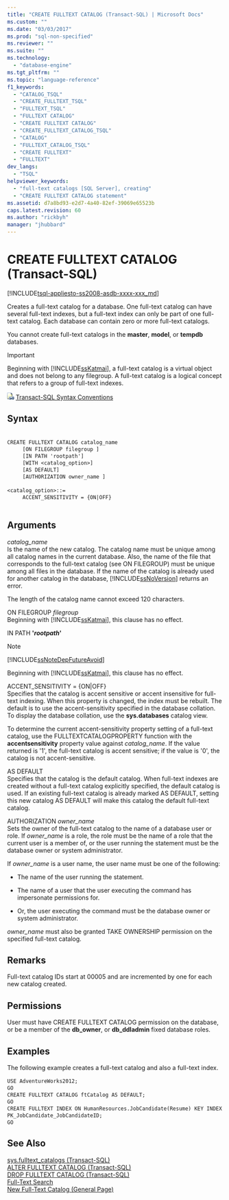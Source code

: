 ```yaml
---
title: "CREATE FULLTEXT CATALOG (Transact-SQL) | Microsoft Docs"
ms.custom: ""
ms.date: "03/03/2017"
ms.prod: "sql-non-specified"
ms.reviewer: ""
ms.suite: ""
ms.technology: 
  - "database-engine"
ms.tgt_pltfrm: ""
ms.topic: "language-reference"
f1_keywords: 
  - "CATALOG_TSQL"
  - "CREATE_FULLTEXT_TSQL"
  - "FULLTEXT_TSQL"
  - "FULLTEXT CATALOG"
  - "CREATE FULLTEXT CATALOG"
  - "CREATE_FULLTEXT_CATALOG_TSQL"
  - "CATALOG"
  - "FULLTEXT_CATALOG_TSQL"
  - "CREATE FULLTEXT"
  - "FULLTEXT"
dev_langs: 
  - "TSQL"
helpviewer_keywords: 
  - "full-text catalogs [SQL Server], creating"
  - "CREATE FULLTEXT CATALOG statement"
ms.assetid: d7a8bd93-e2d7-4a40-82ef-39069e65523b
caps.latest.revision: 60
ms.author: "rickbyh"
manager: "jhubbard"
---
```

# CREATE FULLTEXT CATALOG (Transact-SQL)
[!INCLUDE[tsql-appliesto-ss2008-asdb-xxxx-xxx_md](../../relational-databases/import-export/includes/tsql-appliesto-ss2008-asdb-xxxx-xxx-md.md)]

  Creates a full-text catalog for a database. One full-text catalog can have several full-text indexes, but a full-text index can only be part of one full-text catalog. Each database can contain zero or more full-text catalogs.  
  
 You cannot create full-text catalogs in the **master**, **model**, or **tempdb** databases.  
  
> [!IMPORTANT]  
>  Beginning with [!INCLUDE[ssKatmai](../../analysis-services/data-mining/includes/sskatmai-md.md)], a full-text catalog is a virtual object and does not belong to any filegroup. A full-text catalog is a logical concept that refers to a group of full-text indexes.  
  
 ![Topic link icon](../../database-engine/configure/windows/media/topic-link.gif "Topic link icon") [Transact-SQL Syntax Conventions](../../t-sql/language-elements/transact-sql-syntax-conventions-transact-sql.md)  
  
## Syntax  
  
```  
  
CREATE FULLTEXT CATALOG catalog_name  
     [ON FILEGROUP filegroup ]  
     [IN PATH 'rootpath']  
     [WITH <catalog_option>]  
     [AS DEFAULT]  
     [AUTHORIZATION owner_name ]  
  
<catalog_option>::=  
     ACCENT_SENSITIVITY = {ON|OFF}  
  
```  
  
## Arguments  
 *catalog_name*  
 Is the name of the new catalog. The catalog name must be unique among all catalog names in the current database. Also, the name of the file that corresponds to the full-text catalog (see ON FILEGROUP) must be unique among all files in the database. If the name of the catalog is already used for another catalog in the database, [!INCLUDE[ssNoVersion](../../advanced-analytics/r-services/includes/ssnoversion-md.md)] returns an error.  
  
 The length of the catalog name cannot exceed 120 characters.  
  
 ON FILEGROUP *filegroup*  
 Beginning with [!INCLUDE[ssKatmai](../../analysis-services/data-mining/includes/sskatmai-md.md)], this clause has no effect.  
  
 IN PATH **'***rootpath***'**  
 > [!NOTE]  
>  [!INCLUDE[ssNoteDepFutureAvoid](../../database-engine/configure/windows/includes/ssnotedepfutureavoid-md.md)]  
  
 Beginning with [!INCLUDE[ssKatmai](../../analysis-services/data-mining/includes/sskatmai-md.md)], this clause has no effect.  
  
 ACCENT_SENSITIVITY = {ON|OFF}  
 Specifies that the catalog is accent sensitive or accent insensitive for full-text indexing. When this property is changed, the index must be rebuilt. The default is to use the accent-sensitivity specified in the database collation. To display the database collation, use the **sys.databases** catalog view.  
  
 To determine the current accent-sensitivity property setting of a full-text catalog, use the FULLTEXTCATALOGPROPERTY function with the **accentsensitivity** property value against *catalog_name*. If the value returned is '1', the full-text catalog is accent sensitive; if the value is '0', the catalog is not accent-sensitive.  
  
 AS DEFAULT  
 Specifies that the catalog is the default catalog. When full-text indexes are created without a full-text catalog explicitly specified, the default catalog is used. If an existing full-text catalog is already marked AS DEFAULT, setting this new catalog AS DEFAULT will make this catalog the default full-text catalog.  
  
 AUTHORIZATION *owner_name*  
 Sets the owner of the full-text catalog to the name of a database user or role. If *owner_name* is a role, the role must be the name of a role that the current user is a member of, or the user running the statement must be the database owner or system administrator.  
  
 If *owner_name* is a user name, the user name must be one of the following:  
  
-   The name of the user running the statement.  
  
-   The name of a user that the user executing the command has impersonate permissions for.  
  
-   Or, the user executing the command must be the database owner or system administrator.  
  
 *owner_name* must also be granted TAKE OWNERSHIP permission on the specified full-text catalog.  
  
## Remarks  
 Full-text catalog IDs start at 00005 and are incremented by one for each new catalog created.  
  
## Permissions  
 User must have CREATE FULLTEXT CATALOG permission on the database, or be a member of the **db_owner**, or **db_ddladmin** fixed database roles.  
  
## Examples  
 The following example creates a full-text catalog and also a full-text index.  
  
```  
USE AdventureWorks2012;  
GO  
CREATE FULLTEXT CATALOG ftCatalog AS DEFAULT;  
GO  
CREATE FULLTEXT INDEX ON HumanResources.JobCandidate(Resume) KEY INDEX PK_JobCandidate_JobCandidateID;  
GO  
```  
  
## See Also  
 [sys.fulltext_catalogs &#40;Transact-SQL&#41;](../../relational-databases/reference/system-catalog-views/sys.fulltext-catalogs-transact-sql.md)   
 [ALTER FULLTEXT CATALOG &#40;Transact-SQL&#41;](../../t-sql/statements/alter-fulltext-catalog-transact-sql.md)   
 [DROP FULLTEXT CATALOG &#40;Transact-SQL&#41;](../../t-sql/statements/drop-fulltext-catalog-transact-sql.md)   
 [Full-Text Search](../../relational-databases/search/full-text-search.md)   
 [New Full-Text Catalog &#40;General Page&#41;](http://msdn.microsoft.com/library/5ed6f7cd-d9af-4439-9f33-fc935b883d91)  
  
  